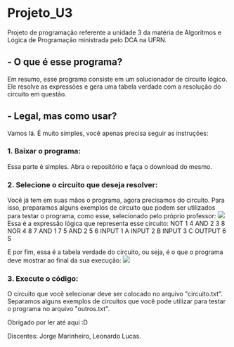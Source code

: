 # Projeto_U3
Projeto de programação referente a unidade 3 da matéria de Algoritmos e Lógica de Programação ministrada pelo DCA na UFRN.

## - O que é esse programa? 
Em resumo, esse programa consiste em um solucionador de circuito lógico. Ele resolve as expressões e gera uma tabela verdade com a resolução do circuito em questão.

## - Legal, mas como usar?
Vamos lá. É muito simples, você apenas precisa seguir as instruções:

### 1. Baixar o programa:
Essa parte é simples. Abra o repositório e faça o download do mesmo.
### 2. Selecione o circuito que deseja resolver:
Você já tem em suas mãos o programa, agora precisamos do circuito. Para isso, preparamos alguns exemplos de circuito que podem ser utilizados para testar o programa, como esse, selecionado pelo próprio professor:
<img src="https://user-images.githubusercontent.com/54714661/69645040-420a1900-1044-11ea-886b-0c98e63200a9.png">
Essa é a expressão lógica que representa esse circuito: 
NOT 1 4
AND 2 3 8
NOR 4 8 7
AND 1 7 5
AND 2 5 6
INPUT 1 A
INPUT 2 B
INPUT 3 C
OUTPUT 6 S 

E por fim, essa é a tabela verdade do circuito, ou seja, é o que o programa deve mostrar ao final da sua execução:
<img src="https://user-images.githubusercontent.com/54714661/69645634-3b2fd600-1045-11ea-90c2-6ff347fe41b5.png">
### 3. Execute o código:
O circuito que você selecionar deve ser colocado no arquivo "circuito.txt". Separamos alguns exemplos de circuitos que você pode utilizar para testar o programa no arquivo "outros.txt".

Obrigado por ler até aqui :D

Discentes: Jorge Marinheiro, Leonardo Lucas.
